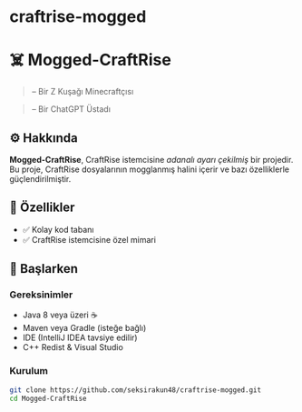 # craftrise-mogged
# ☠️ Mogged-CraftRise 

> – Bir Z Kuşağı Minecraftçısı

> – Bir ChatGPT Üstadı


## ⚙️ Hakkında

**Mogged-CraftRise**, CraftRise istemcisine *adanalı ayarı çekilmiş* bir projedir. Bu proje, CraftRise dosyalarının mogglanmış halini içerir ve bazı özelliklerle güçlendirilmiştir.

## 🧩 Özellikler

- ✅ Kolay kod tabanı
- ✅ CraftRise istemcisine özel mimari

## 🚀 Başlarken

### Gereksinimler

- Java 8 veya üzeri ☕  
- Maven veya Gradle (isteğe bağlı)
- IDE (IntelliJ IDEA tavsiye edilir)
- C++ Redist & Visual Studio

### Kurulum

```bash
git clone https://github.com/seksirakun48/craftrise-mogged.git
cd Mogged-CraftRise
```
